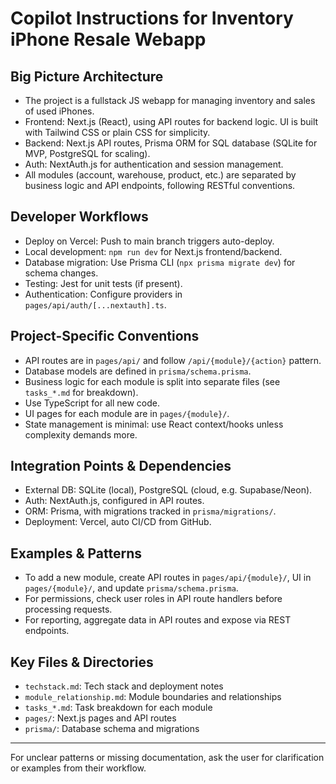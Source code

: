 # Copilot Instructions for Inventory iPhone Resale Webapp

## Big Picture Architecture
- The project is a fullstack JS webapp for managing inventory and sales of used iPhones.
- Frontend: Next.js (React), using API routes for backend logic. UI is built with Tailwind CSS or plain CSS for simplicity.
- Backend: Next.js API routes, Prisma ORM for SQL database (SQLite for MVP, PostgreSQL for scaling).
- Auth: NextAuth.js for authentication and session management.
- All modules (account, warehouse, product, etc.) are separated by business logic and API endpoints, following RESTful conventions.

## Developer Workflows
- Deploy on Vercel: Push to main branch triggers auto-deploy.
- Local development: `npm run dev` for Next.js frontend/backend.
- Database migration: Use Prisma CLI (`npx prisma migrate dev`) for schema changes.
- Testing: Jest for unit tests (if present).
- Authentication: Configure providers in `pages/api/auth/[...nextauth].ts`.

## Project-Specific Conventions
- API routes are in `pages/api/` and follow `/api/{module}/{action}` pattern.
- Database models are defined in `prisma/schema.prisma`.
- Business logic for each module is split into separate files (see `tasks_*.md` for breakdown).
- Use TypeScript for all new code.
- UI pages for each module are in `pages/{module}/`.
- State management is minimal: use React context/hooks unless complexity demands more.

## Integration Points & Dependencies
- External DB: SQLite (local), PostgreSQL (cloud, e.g. Supabase/Neon).
- Auth: NextAuth.js, configured in API routes.
- ORM: Prisma, with migrations tracked in `prisma/migrations/`.
- Deployment: Vercel, auto CI/CD from GitHub.

## Examples & Patterns
- To add a new module, create API routes in `pages/api/{module}/`, UI in `pages/{module}/`, and update `prisma/schema.prisma`.
- For permissions, check user roles in API route handlers before processing requests.
- For reporting, aggregate data in API routes and expose via REST endpoints.

## Key Files & Directories
- `techstack.md`: Tech stack and deployment notes
- `module_relationship.md`: Module boundaries and relationships
- `tasks_*.md`: Task breakdown for each module
- `pages/`: Next.js pages and API routes
- `prisma/`: Database schema and migrations

---

For unclear patterns or missing documentation, ask the user for clarification or examples from their workflow.
